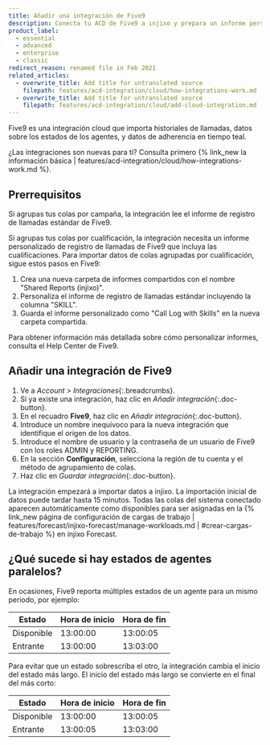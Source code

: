 ```yaml
---
title: Añadir una integración de Five9
description: Conecta tu ACD de Five9 a injixo y prepara un informe personalizado para utilizar la agrupación de colas por cualificaciones.
product_label:
  - essential
  - advanced
  - enterprise
  - classic
redirect_reason: renamed file in Feb 2021
related_articles:
  - overwrite_title: Add title for untranslated source
    filepath: features/acd-integration/cloud/how-integrations-work.md
  - overwrite_title: Add title for untranslated source
    filepath: features/acd-integration/cloud/add-cloud-integration.md
---
```


Five9 es una integración cloud que importa historiales de llamadas, datos sobre los estados de los agentes, y datos de adherencia en tiempo teal.

¿Las integraciones son nuevas para ti? Consulta primero {% link_new la información básica | features/acd-integration/cloud/how-integrations-work.md %}.

## Prerrequisitos

Si agrupas tus colas por campaña, la integración lee el informe de registro de llamadas estándar de Five9.

Si agrupas tus colas por cualificación, la integración necesita un informe personalizado de registro de llamadas de Five9 que incluya las cualificaciones. Para importar datos de colas agrupadas por cualificación, sigue estos pasos en Five9:

 1. Crea una nueva carpeta de informes compartidos con el nombre "Shared Reports (injixo)".
 2. Personaliza el informe de registro de llamadas estándar incluyendo la columna "SKILL".
 3. Guarda el informe personalizado como "Call Log with Skills" en la nueva carpeta compartida.

Para obtener información más detallada sobre cómo personalizar informes, consulta el Help Center de Five9.

## Añadir una integración de Five9

1. Ve a _Account > Integraciones_{:.breadcrumbs}.
2. Si ya existe una integración, haz clic en _Añadir integración_{:.doc-button}.
3. En el recuadro **Five9**, haz clic en _Añadir integración_{:.doc-button}.
4. Introduce un nombre inequívoco para la nueva integración que identifique el origen de los datos.
5. Introduce el nombre de usuario y la contraseña de un usuario de Five9 con los roles ADMIN y REPORTING.
6. En la sección **Configuración**, selecciona la región de tu cuenta y el método de agrupamiento de colas.
7. Haz clic en _Guardar integración_{:.doc-button}.

La integración empezará a importar datos a injixo. La importación inicial de datos puede tardar hasta 15 minutos. Todas las colas del sistema conectado aparecen automáticamente como disponibles para ser asignadas en la {% link_new página de configuración de cargas de trabajo | features/forecast/injixo-forecast/manage-workloads.md | #crear-cargas-de-trabajo %} en injixo Forecast.

## ¿Qué sucede si hay estados de agentes paralelos?

En ocasiones, Five9 reporta múltiples estados de un agente para un mismo periodo, por ejemplo:

| Estado | Hora de inicio | Hora de fin |
| ------- | ------------ | -------- |
| Disponible | 13:00:00 | 13:00:05 |
| Entrante | 13:00:00 | 13:03:00 |

Para evitar que un estado sobrescriba el otro, la integración cambia el inicio del estado más largo. El inicio del estado más largo se convierte en el final del más corto:

| Estado | Hora de inicio | Hora de fin |
| ------- | ------------ | -------- |
| Disponible | 13:00:00 | 13:00:05 |
| Entrante | 13:00:05   | 13:03:00 |
